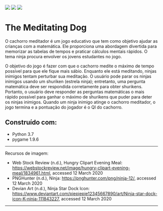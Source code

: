 [![](https://img.shields.io/badge/author-thiago--amaral-orange)](https://github.com/thiago-amaral) [![](https://img.shields.io/badge/python-3.7+-blue)](https://python.org) [![](https://img.shields.io/badge/contributions-welcome-brightgreen)](https://github.com/thiago-amaral/ml-algorithms/issues)

# The Meditating Dog

O cachorro meditador é um jogo educativo que tem como objetivo ajudar as crianças com a matemática. Ele proporciona uma abordagem divertida para memorizar as tabelas de tempos e praticar cálculos mentais rápidos. O tema ninja procura envolver os jovens estudantes no jogo.

O objetivo do jogo é fazer com que o cachorro medite o máximo de tempo possível para que ele fique mais sábio. Enquanto ele está meditando, ninjas inimigos tentam perturbar sua meditação. O usuário pode parar os ninjas inimigos usando um shuriken (estrela ninja); entretanto, uma pergunta matemática deve ser respondida corretamente para obter shurikens. Portanto, o usuário deve responder as perguntas matemáticas o mais rápido possível para ganhar o máximo de shurikens que puder para deter os ninjas inimigos. Quando um ninja inimigo atinge o cachorro meditador, o jogo termina e a pontuação do jogador é o QI do cachorro.

## Construído com:
- Python 3.7
- pygame 1.9.6


---
Recursos de imagem:
- Web Stock Review (n.d.), Hungry Clipart Evening Meal: https://webstockreview.net/image/hungry-clipart-evening-meal/1834961.html, accessed 12 March 2020
- PNGHunter (n.d.), Ninja: https://pnghunter.com/png/ninja-12/, accessed 12 March 2020
- Devian Art (n.d.), Ninja Star Dock Icon: https://www.deviantart.com/piepiepie12345667890/art/Ninja-star-dock-icon-K-ninja-111843227, accessed 12 March 2020
---
